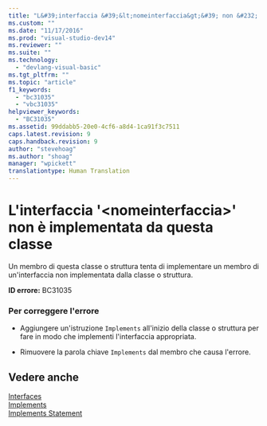 ```yaml
---
title: "L&#39;interfaccia &#39;&lt;nomeinterfaccia&gt;&#39; non &#232; implementata da questa classe | Microsoft Docs"
ms.custom: ""
ms.date: "11/17/2016"
ms.prod: "visual-studio-dev14"
ms.reviewer: ""
ms.suite: ""
ms.technology: 
  - "devlang-visual-basic"
ms.tgt_pltfrm: ""
ms.topic: "article"
f1_keywords: 
  - "bc31035"
  - "vbc31035"
helpviewer_keywords: 
  - "BC31035"
ms.assetid: 99ddabb5-20e0-4cf6-a8d4-1ca91f3c7511
caps.latest.revision: 9
caps.handback.revision: 9
author: "stevehoag"
ms.author: "shoag"
manager: "wpickett"
translationtype: Human Translation
---
```

# L&#39;interfaccia &#39;&lt;nomeinterfaccia&gt;&#39; non &#232; implementata da questa classe
Un membro di questa classe o struttura tenta di implementare un membro di un'interfaccia non implementata dalla classe o struttura.  
  
 **ID errore:** BC31035  
  
### Per correggere l'errore  
  
-   Aggiungere un'istruzione `Implements` all'inizio della classe o struttura per fare in modo che implementi l'interfaccia appropriata.  
  
-   Rimuovere la parola chiave `Implements` dal membro che causa l'errore.  
  
## Vedere anche  
 [Interfaces](../../visual-basic/programming-guide/language-features/interfaces/index.md)   
 [Implements](../../visual-basic/language-reference/statements/implements-clause.md)   
 [Implements Statement](../../visual-basic/language-reference/statements/implements-statement.md)